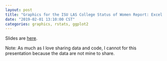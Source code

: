 ```yaml
---
layout: post
title: "Graphics for the ISU LAS College Status of Women Report: Excel to `ggplot2`"
date: "2019-02-01 13:10:00 CST"
categories: graphics, rstats, ggplot2
---
```



Slides are [here](../static/presentations/Misc/GraphicsGroupISU/2019-02-01/las-status-women-graphics-group.html). 

Note: As much as I love sharing data and code, I cannot for this presentation because the data are not mine to share. 
